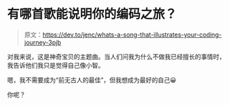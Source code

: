 # 有哪首歌能说明你的编码之旅？

> 原文：<https://dev.to/jenc/whats-a-song-that-illustrates-your-coding-journey-3pjb>

对我来说，这是神奇宝贝的主题曲。当人们问我为什么不做我已经擅长的事情时，我告诉他们我只是觉得自己像小智。

嗯，我不需要成为“前无古人的最佳”，但我想成为最好的自己😀

你呢？